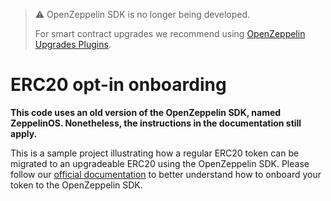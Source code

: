 > :warning: OpenZeppelin SDK is no longer being developed.
>
> For smart contract upgrades we recommend using [OpenZeppelin Upgrades Plugins](https://docs.openzeppelin.com/upgrades-plugins/).

# ERC20 opt-in onboarding

**This code uses an old version of the OpenZeppelin SDK, named ZeppelinOS. Nonetheless, the instructions in the documentation still apply.**

This is a sample project illustrating how a regular ERC20 token can be migrated to an upgradeable ERC20 using the OpenZeppelin SDK. Please follow our [official documentation](https://docs.zeppelinos.org/docs/erc20_onboarding.html) to better understand how to onboard your token to the OpenZeppelin SDK.
